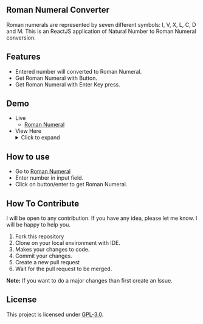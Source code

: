 ## Roman Numeral Converter
Roman numerals are represented by seven different symbols: I, V, X, L, C, D and M. This is an ReactJS application of Natural Number to Roman Numeral conversion.

## Features
- Entered number will converted to Roman Numeral.
- Get Roman Numeral with Button.
- Get Roman Numeral with Enter Key press.

## Demo
- Live
    - [Roman Numeral](https://romannumeral.netlify.app)
 - View Here
    <details>
        <summary>Click to expand</summary>
        <img src="https://i.ibb.co/N1p8PY1/Roman-Numeral-Converter.png" alt="Roman Numeral Converter" border="0">
    </details>

## How to use
- Go to [Roman Numeral](https://romannumeral.netlify.app)
- Enter number in input field.
- Click on button/enter to get Roman Numeral.

## How To Contribute
I will be open to any contribution. If you have any idea, please let me know. I will be happy to help you.
1. Fork this repository
2. Clone on your local environment with IDE.
3. Makes your changes to code.
4. Commit your changes.
5. Create a new pull request
6. Wait for the pull request to be merged.

**Note:** If you want to do a major changes than first create an Issue.


## License
This project is licensed under [GPL-3.0](https://github.com/mrhrifat/roman-numeral-converter/blob/master/LICENSE.md).